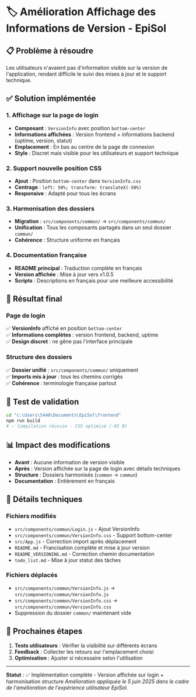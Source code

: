 # 🏷️ Amélioration Affichage des Informations de Version - EpiSol

## 📋 Problème à résoudre
Les utilisateurs n'avaient pas d'information visible sur la version de l'application, rendant difficile le suivi des mises à jour et le support technique.

## ✅ Solution implémentée

### 1. Affichage sur la page de login
- **Composant** : `VersionInfo` avec position `bottom-center`
- **Informations affichées** : Version frontend + informations backend (uptime, version, statut)
- **Emplacement** : En bas au centre de la page de connexion
- **Style** : Discret mais visible pour les utilisateurs et support technique

### 2. Support nouvelle position CSS
- **Ajout** : Position `bottom-center` dans `VersionInfo.css`
- **Centrage** : `left: 50%; transform: translateX(-50%)`
- **Responsive** : Adapté pour tous les écrans

### 3. Harmonisation des dossiers
- **Migration** : `src/components/common/` → `src/components/commun/`
- **Unification** : Tous les composants partagés dans un seul dossier `commun/`
- **Cohérence** : Structure uniforme en français

### 4. Documentation française
- **README principal** : Traduction complète en français
- **Version affichée** : Mise à jour vers v1.0.5
- **Scripts** : Descriptions en français pour une meilleure accessibilité

## 🎨 Résultat final

### Page de login
✅ **VersionInfo** affiché en position `bottom-center`  
✅ **Informations complètes** : version frontend, backend, uptime  
✅ **Design discret** : ne gêne pas l'interface principale  

### Structure des dossiers
✅ **Dossier unifié** : `src/components/commun/` uniquement  
✅ **Imports mis à jour** : tous les chemins corrigés  
✅ **Cohérence** : terminologie française partout  

## 🧪 Test de validation
```bash
cd "c:\Users\5440\Documents\EpiSol\frontend"
npm run build
# ✅ Compilation réussie - CSS optimisé (-65 B)
```

## 📊 Impact des modifications
- **Avant** : Aucune information de version visible
- **Après** : Version affichée sur la page de login avec détails techniques
- **Structure** : Dossiers harmonisés (`common` → `commun`)
- **Documentation** : Entièrement en français

## 📝 Détails techniques

### Fichiers modifiés
- `src/components/commun/Login.js` - Ajout VersionInfo
- `src/components/commun/VersionInfo.css` - Support bottom-center
- `src/App.js` - Correction import après déplacement
- `README.md` - Francisation complète et mise à jour version
- `README_VERSIONING.md` - Correction chemin documentation
- `todo_list.md` - Mise à jour statut des tâches

### Fichiers déplacés
- `src/components/common/VersionInfo.js` → `src/components/commun/VersionInfo.js`
- `src/components/common/VersionInfo.css` → `src/components/commun/VersionInfo.css`
- Suppression du dossier `common/` maintenant vide

## 🔄 Prochaines étapes
1. **Tests utilisateurs** : Vérifier la visibilité sur différents écrans
2. **Feedback** : Collecter les retours sur l'emplacement choisi
3. **Optimisation** : Ajuster si nécessaire selon l'utilisation

---

**Statut** : ✅ Implémentation complète - Version affichée sur login + harmonisation structure
*Amélioration appliquée le 5 juin 2025 dans le cadre de l'amélioration de l'expérience utilisateur EpiSol.*
